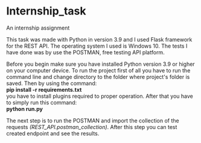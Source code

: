# Internship_task
An internship assignment

This task was made with Python in version 3.9 and I used Flask framework for the REST API. The operating system I used is Windows 10.
The tests I have done was by use the POSTMAN, free testing API platform.

Before you begin make sure you have installed Python version 3.9 or higher on your computer device.
To run the project first of all you have to run the command line and change directory to the folder where project's folder is saved. 
Then by using the command: <br>
**pip install -r requirements.txt <br>**
you have to install plugins required to proper operation. After that you have to simply run this command:<br>
**python run.py<br>**

The next step is to run the POSTMAN and import the collection of the requests *(REST_API.postman_collection)*. After this step you can test created endpoint and see the results.
